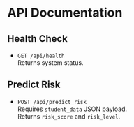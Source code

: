 # API Documentation

## Health Check
- `GET /api/health`  
Returns system status.

## Predict Risk
- `POST /api/predict_risk`  
Requires `student_data` JSON payload.  
Returns `risk_score` and `risk_level`.
